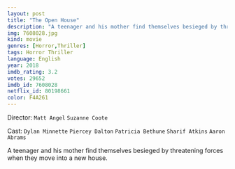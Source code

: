 ```yaml
---
layout: post
title: "The Open House"
description: "A teenager and his mother find themselves besieged by threatening forces when they move into a new house..."
img: 7608028.jpg
kind: movie
genres: [Horror,Thriller]
tags: Horror Thriller 
language: English
year: 2018
imdb_rating: 3.2
votes: 29652
imdb_id: 7608028
netflix_id: 80198661
color: F4A261
---
```

Director: `Matt Angel` `Suzanne Coote`  

Cast: `Dylan Minnette` `Piercey Dalton` `Patricia Bethune` `Sharif Atkins` `Aaron Abrams` 

A teenager and his mother find themselves besieged by threatening forces when they move into a new house.
